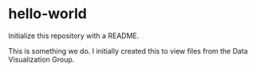 # hello-world
Initialize this repository with a README.

This is something we do. I initially created this to view files from the Data Visualization Group. 
